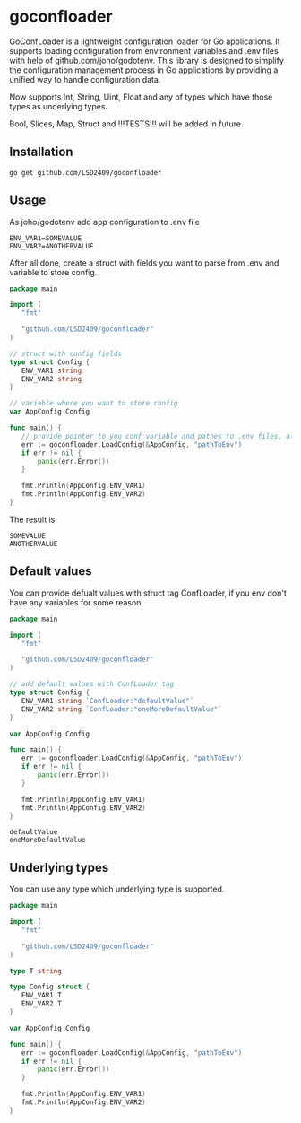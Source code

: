 # goconfloader

 GoConfLoader is a lightweight configuration loader for Go applications. It supports loading configuration from environment variables and .env files with help of github.com/joho/godotenv. This library is designed to simplify the configuration management process in Go applications by providing a unified way to handle configuration data.

 Now supports Int, String, Uint, Float and any of types which have those types as underlying types.

 Bool, Slices, Map, Struct and !!!TESTS!!! will be added in future.

 ## Installation
 ```shell
 go get github.com/LSD2409/goconfloader
 ```
 ## Usage
 As joho/godotenv add app configuration to .env file 
 ```shell
 ENV_VAR1=SOMEVALUE
 ENV_VAR2=ANOTHERVALUE
 ```
 After all done, create a struct with fields you want to parse from .env and variable to store config. 
 ```go
 package main

 import (
    "fmt"

    "github.com/LSD2409/goconfloader"
 )
 
 // struct with config fields
 type struct Config {
    ENV_VAR1 string
    ENV_VAR2 string
 }

 // variable where you want to store config
 var AppConfig Config

 func main() {
    // provide pointer to you conf variable and pathes to .env files, also you can skip path to env if you env variables already loaded
    err := goconfloader.LoadConfig(&AppConfig, "pathToEnv")
    if err != nil {
        panic(err.Error())
    }

    fmt.Println(AppConfig.ENV_VAR1)
    fmt.Println(AppConfig.ENV_VAR2)
 }
 ```

 The result is 
 ```shell
 SOMEVALUE
 ANOTHERVALUE
 ```

 ## Default values
 You can provide defualt values with struct tag ConfLoader, if you env don't have any variables for some reason.
 ```go
package main

 import (
    "fmt"

    "github.com/LSD2409/goconfloader"
 )
 
 // add default values with ConfLoader tag
 type struct Config {
    ENV_VAR1 string `ConfLoader:"defaultValue"`
    ENV_VAR2 string `ConfLoader:"oneMoreDefaultValue"`
 }

 var AppConfig Config

 func main() {
    err := goconfloader.LoadConfig(&AppConfig, "pathToEnv")
    if err != nil {
        panic(err.Error())
    }

    fmt.Println(AppConfig.ENV_VAR1)
    fmt.Println(AppConfig.ENV_VAR2)
 }
 ```
 ```shell
 defaultValue
 oneMoreDefaultValue
 ```

 ## Underlying types
 You can use any type which underlying type is supported.
 ```go
 package main

import (
	"fmt"

	"github.com/LSD2409/goconfloader"
)

type T string

type Config struct {
	ENV_VAR1 T
	ENV_VAR2 T
}

var AppConfig Config

func main() {
	err := goconfloader.LoadConfig(&AppConfig, "pathToEnv")
	if err != nil {
		panic(err.Error())
	}

	fmt.Println(AppConfig.ENV_VAR1)
	fmt.Println(AppConfig.ENV_VAR2)
}
 ```
